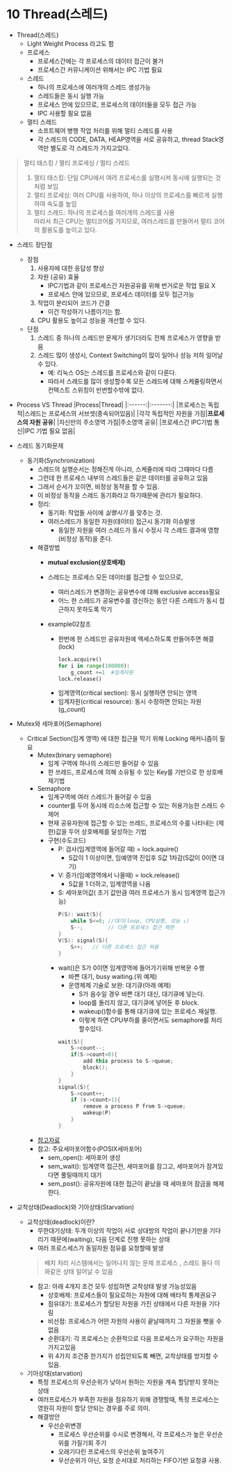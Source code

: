 # 10 Thread(스레드)
- Thread(스레드)
    - Light Weight Process 라고도 함
    - 프로세스
        - 프로세스간에는 각 프로세스의 데이터 접근이 불가
        - 프로세스간 커뮤니케이션 위해서는 IPC 기법 필요
    - 스레드
        - 하나의 프로세스에 여러개의 스레드 생성가능
        - 스레드들은 동시 실행 가능
        - 프로세스 안에 있으므로, 프로세스의 데이터들을 모두 접근 가능
        - IPC 사용할 필요 없음
    - 멀티 스레드
        - 소프트웨어 병행 작업 처리를 위해 멀티 스레드를 사용
        - 각 스레드의 CODE, DATA, HEAP영역을 서로 공유하고, thread Stack영역만 별도로 각 스레드가 가지고있다.

> 멀티 태스킹 / 멀티 프로세싱 / 멀티 스레드  
> 1. 멀티 태스킹: 단일 CPU에서 여려 프로세스를 실행시켜 동시에 실행되는 것 처럼 보임  
> 2. 멀티 프로세싱: 여러 CPU를 사용하여, 하나 이상의 프로세스를 빠르게 실행하여 속도를 높임   
> 3. 멀티 스레드: 하나의 프로세스를 여러개의 스레드를 사용  
> 따라서 최근 CPU는 멀티코어를 가지므로, 여러스레드를 만들어서 멀티 코어의 활용도를 높이고 있다.

- 스레드 장단점
    - 장점
        1. 사용자에 대한 응답성 향상
        2. 자원 (공유) 효율
            - IPC기법과 같이 프로세스간 자원공유를 위해 번거로운 작업 필요 X
            - 프로세스 안에 있으므로, 프로세스 데이터를 모두 접근가능
        3. 작업이 분리되어 코드가 간결
            - 이건 작성하기 나름이기는 함.
        4. CPU 활용도 높이고 성능을 개선할 수 있다.
    - 단점
        1. 스레드 중 하나의 스레드만 문제가 생기더라도 전체 프로세스가 영향을 받음
        2. 스레드 많이 생성시, Context Switching이 많이 일어나 성능 저하 일어날 수 있다.
            - 예: 리눅스 OS는 스레드를 프로세스와 같이 다룬다.
            - 따라서 스레드를 많이 생성할수록 모든 스레드에 대해 스케쥴링하면서 컨택스트 스위칭이 빈번할수밖에 없다.
    
- Process VS Thread 
    |Process|Thread|
    |:------:|:-------:|
    |프로세스는 독립적|스레드는 프로세스의 서브셋(종속되어있음)|
    |각각 독립적인 자원을 가짐|**프로세스의 자원 공유**|
    |자신만의 주소영역 가짐|주소영역 공유|
    |프로세스간 IPC기법 통신|IPC 기법 필요 없음|


- 스레드 동기화문제
    - 동기화(Synchronization)
        - 스레드의 실행순서는 정해진게 아니라, 스케쥴러에 따라 그때마다 다름
        - 그런데 한 프로세스 내부의 스레드들은 같은 데이터를 공유하고 있음
        - 그래서 순서가 꼬이면, 비정상 동작을 할 수 있음. 
        - 이 비정상 동작을 스레드 동기화라고 하기때문에 관리가 필요하다.
        - 정리:
            - 동기화: 작업들 사이에 *실행시기* 를 맞추는 것.
            - 여러스레드가 동일한 자원(데이터) 접근시 동기화 이슈발생
                - 동일한 자원을 여러 스레드가 동시 수정시 각 스레드 결과에 영향(비정상 동작)을 준다.
        - 해결방법
            - **mutual exclusion(상호배제)**
            - 스레드는 프로세스 모든 데이터를 접근할 수 있으므로,
                - 여러스레드가 변경하는 공유변수에 대해 exclusive access필요
                - 어느 한 스레드가 공유변수를 갱신하는 동안 다른 스레드가 동시 접근하지 못하도록 막기
            
            - example02참조
                - 한번에 한 스레드만 공유자원에 엑세스하도록 만들어주면 해결(lock)
                    ```python
                    lock.acquire()
                    for i in range(100000):
                        g_count +=1  #임계자원
                    lock.release()
                    ```
                - 임계영역(critical section): 동시 실행하면 안되는 영역
                - 임계자원(critical resource): 동시 수정하면 안되는 자원(g_count)

- Mutex와 세마포어(Semaphore)
    - Critical Section(임계 영역) 에 대한 접근을 막기 위해 Locking 매커니즘이 필요
        - Mutex(binary semaphore)
            - 임계 구역에 하나의 스레드만 들어갈 수 있음
            - 한 쓰레드, 프로세스에 의해 소유될 수 있는 Key를 기반으로 한 상호배제기법
        - Semaphore
            - 임계구역에 여러 스레드가 들어갈 수 있음
            - counter를 두어 동시에 리소스에 접근할 수 있는 허용가능한 스레드 수 제어
            - 현재 공유자원에 접근할 수 있는 쓰레드, 프로세스의 수를 나타내는 (제한)값을 두어 상호배제를 달성하는 기법
            - 구현(수도코드)
                - P: 검사(임계영역에 들어갈 때) = lock.aquire()
                    - S값이 1 이상이면, 임예영역 진입후 S값 1차감(S값이 0이면 대기)
                - V: 증가(임예영역에서 나올때) = lock.release()
                    - S값을 1 더하고, 임계영역을 나옴
                - S: 세마포어값( 초기 값만큼 여러 프로세스가 동시 임계영역 접근가능)
                    ```C++
                    P(S): wait(S){
                        while S<=0; //대기(loop, CPU실행, 성능 ↓)
                        S--;        // 다른 프로세스 접근 제한
                    }
                    V(S): signal(S){
                        S++;   // 다른 프로세스 접근 허용
                    }
                    ```
                - wait()은 S가 0이면 임계영역에 들어가기위해 반복문 수행
                    - 바쁜 대기, busy waiting.(위 예제)
                    - 운영체제 기술로 보완: 대기큐(아래 예제)
                        - S가 음수일 경우 바쁜 대기 대신, 대기큐에 넣는다.
                        - loop를 돌리지 않고, 대기큐에 넣어둔 후 block.
                        - wakeup()함수를 통해 대기큐에 있는 프로세스 재실행.
                        - 이렇게 하면 CPU부하를 줄이면서도 semaphore를 처리할수있다.
                    ```C++
                    wait(S){
                        S->count--;
                        if(S->count<0){
                            add this process to S->queue;
                            block(); 
                        }
                    }
                    signal(S){
                        S->count++;
                        if (s->count>1){
                            remove a process P from S->queue;
                            wakeup(P)
                        }
                    }
                    ```
        - [참고자료](https://worthpreading.tistory.com/90)
        - 참고: 주요세마포어함수(POSIX세마포어)
            - sem_open(): 세마포어 생성
            - sem_wait(): 임계영역 접근전, 세마포어를 잠그고, 세마포어가 잠겨있다면 풀릴때까지 대기
            - sem_post(): 공유자원에 대한 접근이 끝났을 때 세마포어 잠금을 해제한다.

- 교착상태(Deadlock)와 기아상태(Starvation)
    - 교착상태(deadlock)이란?
        - 무한대기상태: 두개 이상의 작업이 서로 상대방의 작업이 끝나기만을 기다리기 때문에(waiting), 다음 단계로 진행 못하는 상태
        - 여러 프로스세스가 동일자원 점유를 요청할때 발생
        > 배치 처리 시스템에서는 일어나지 않는 문제
        > 프로세스 , 스레드 둘다 이와같은 상태 일어날 수 있음
        - 참고: 아래 4개지 조건 모두 성립하면 교착상태 발생 가능성있음
            - 상호배제: 프로세스들이 필요로하는 자원에 대해 배타적 통제권요구
            - 점유대기: 프로세스가 할당된 자원을 가진 상태에서 다른 자원을 기다림
            - 비선점: 프로세스가 어떤 자원의 사용이 끝날때까지 그 자원을 뺏을 수 없음
            - 순환대기: 각 프로세스는 순환적으로 다음 프로세스가 요구하는 자원을 가지고있음
            - 위 4가지 조건중 한가지가 성립안되도록 빼면, 교착상태를 방지할 수 있음.
    - 기아상태(starvation)
        - 특정 프로세스의 우선순위가 낮아서 원하는 자원을 계속 할당받지 못하는 상태
        - 여러프로세스가 부족한 자원을 점유하기 위해 경쟁할때, 특정 프로세스는 영원히 자원이 할당 안되는 경우를 주로 의미.
        - 해결방안
            - 우선순위변경
                - 프로세스 우선순위를 수시로 변경해서, 각 프로세스가 높은 우선순위를 가질기회 주기
                - 오래기다린 프로세스의 우선순위 높여주기
                - 우선순위가 아닌, 요청 순서대로 처리하는 FIFO기반 요청큐 사용.